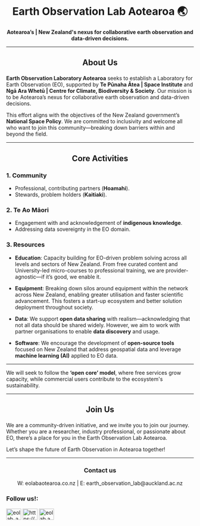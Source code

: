 

<h1 align="center">Earth Observation Lab Aotearoa 🌏 </h1>

<p align="center">
  <strong>Aotearoa’s | New Zealand's nexus for collaborative earth observation and data-driven decisions.</strong>
</p>

---

## <p align="center">About Us </p>

**Earth Observation Laboratory Aotearoa** seeks to establish a Laboratory for Earth Observation (EO), supported by **Te Pūnaha Ātea | Space Institute** and **Ngā Ara Whetū | Centre for Climate, Biodiversity & Society**. Our mission is to be Aotearoa’s nexus for collaborative earth observation and data-driven decisions.

This effort aligns with the objectives of the New Zealand government’s **National Space Policy**. We are committed to inclusivity and welcome all who want to join this community—breaking down barriers within and beyond the field.

---

## <p align="center"> Core Activities </p>

### 1. **Community**  
- Professional, contributing partners (**Hoamahi**).
- Stewards, problem holders (**Kaitiaki**).

### 2. **Te Ao Māori**  
- Engagement with and acknowledgement of **indigenous knowledge**.
- Addressing data sovereignty in the EO domain.

### 3. **Resources**

- **Education**: Capacity building for EO-driven problem solving across all levels and sectors of New Zealand. From free curated content and University-led micro-courses to professional training, we are provider-agnostic—if it’s good, we enable it.
  
- **Equipment**: Breaking down silos around equipment within the network across New Zealand, enabling greater utilisation and faster scientific advancement. This fosters a start-up ecosystem and better solution deployment throughout society.
  
- **Data**: We support **open data sharing** with realism—acknowledging that not all data should be shared widely. However, we aim to work with partner organisations to enable **data discovery** and usage.

- **Software**: We encourage the development of **open-source tools** focused on New Zealand that address geospatial data and leverage **machine learning (AI)** applied to EO data.

---



We will seek to follow the **‘open core’ model**, where free services grow capacity, while commercial users contribute to the ecosystem's sustainability.

---

## <p align="center"> Join Us </p>

We are a community-driven initiative, and we invite you to join our journey. Whether you are a researcher, industry professional, or passionate about EO, there’s a place for you in the Earth Observation Lab Aotearoa.

Let’s shape the future of Earth Observation in Aotearoa together!

---

### <p align="center"> **Contact us** 
<p align="center"> W: eolabaotearoa.co.nz | E: earth_observation_lab@auckland.ac.nz </p>


<h3 align="left">Follow us!:</h3>
<p align="left">
<a href="https://twitter.com/eolab_aotearoa" target="blank"><img align="center" src="https://raw.githubusercontent.com/rahuldkjain/github-profile-readme-generator/master/src/images/icons/Social/twitter.svg" alt="eolab_aotearoa" height="30" width="40" /></a>
<a href="https://linkedin.com/in/https://www.linkedin.com/company/104432362/admin/dashboard/" target="blank"><img align="center" src="https://raw.githubusercontent.com/rahuldkjain/github-profile-readme-generator/master/src/images/icons/Social/linked-in-alt.svg" alt="https://www.linkedin.com/company/104432362/admin/dashboard/" height="30" width="40" /></a>
<a href="https://instagram.com/eolab.aotearoa" target="blank"><img align="center" src="https://raw.githubusercontent.com/rahuldkjain/github-profile-readme-generator/master/src/images/icons/Social/instagram.svg" alt="eolab.aotearoa" height="30" width="40" /></a>
</p>




